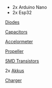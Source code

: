 - 2x Arduino Nano
- 2x Esp32

[Diodes](https://www.amazon.de/-/en/pieces-1N4148-signal-switching-diodes/dp/B0D7PRHDK7?crid=2PMCXDWGO1PSD&dib=eyJ2IjoiMSJ9.uDucQHeQLCiU5_dk8JunkpBmvByeaId2t5-Y7dVsIll3V0Kway_Y8A41ttpJ4n5UukZtvjEgmB3bv-O-Z8CSt36qqLkLQy5RqSpZgzJVPOnMW4zbF2NTfIxs_BzHledu5-mBmT8qcNGhH4eNsZH9PxtcfP2zKkEvkPuqH7A9-RVa29TD9JzRaZpbwqfmx81M5AOSmGEr5HMO2gRD8nq3SRjutw_SGxnYQ81okMn98_eUbkIdgb4pNfLH1VFsNkn6xHFJQhnsbUdtZl1kv8jW8JoXSvLDvin-fsdtgG7T62k.lwgyGlsIFVWgSRefI2pab-teOxhtNK-htUh6dBWqHgU&dib_tag=se&keywords=diode&qid=1761395607&sprefix=diode%2Caps%2C110&sr=8-8)

[Capacitors](https://www.amazon.de/-/en/Electrolytic-Capacitor-0-1uF-1000uF-Various-Assortment/dp/B08GFJ2D5K?crid=27ZTW5ELWKBDO&dib=eyJ2IjoiMSJ9.gyAK6wHt5473he_HaezgshXsErSpkM67KuZVPQZE-OqMtBdb7YrnBIDLWXXx71vNkH2wZSR4UDvD08E9XHOI1Crn28E5zxlJEUu-WNsX0aivU-bGKrNSN2-Pe3pUA1OfDk9o_7eZYZgNZ6WgsPb8WzMxGhr19NTr2b-LnLbmGPwqOG-YD5G8SHkqNYuHZWmAOTX6xE7HrIuukp4b7TMbAfBxjkq_BUR9twNJaOyFig2dmNrUqeLk1Sa0v3ZjO0KrAhtaR58A2dbUKNOkxXVZhb-xBQCZhNJW9GqUo8YtwkM.54xMtKKrM2xjO96AbMHI8iDDuS8P9S41nOit26r6LLY&dib_tag=se&keywords=electrolytic+capacitor+box&qid=1761395859&sprefix=electrolytic+capacitor+box%2Caps%2C81&sr=8-6)

[Accelormeter](https://www.amazon.de/-/en/GY-521-MPU-6050-MPU6050-Sensors-Accelerometer/dp/B0FNXCC67R?dib=eyJ2IjoiMSJ9.erKyCqkW7WVkgZntrZzYCWGWsMa1UDENE4E0Tc2lBCxiuA67er7IElmjP2kkT7woE2d42Qfgq959RDRGViyvw92HrF6ySF5Zcc1jsjAwfXhwEPy2V-aC0bTtlbugQESu_bbP88Sya4aqrzbRpxZmwz0KTPi8FAf3BDD4zHeBPHEuBEhnFXeAQk7WihBtEcmry8bHfUEvNB_l0yeQM8XuFCgGrJcMy3WE2bJTuxerRaqj1ZMo9HNqs2cqqbL9aWhHwczbcTSyAw9OdnNe5jeeXA-__NAmiLxphU9TgVJuXW8.UofMUFabUYeGJ8fO0OtKQzgmx3ZUyrbgZeGqzzutY3g&dib_tag=se&keywords=Gy-521+MPU-6050+MPU6050+Module+3+Axis+Analog+Gyro+Sensors+3+Axis+Accelerometer+Module&linkCode=gg3&linkId=fd4478ea835034e9d321373ca5a3e6c4&qid=1761396029&sr=8-6)

[Propeller](https://www.amazon.de/-/en/JOINPAYA-Lightweight-Plastic-Propellers-Aircraft/dp/B0DJ29S8D7?dib=eyJ2IjoiMSJ9.HTrhLKmeNXLl1bMJklfSDKabEBAHNreZavfnq6kkhOAE8l6HLIoy-4u2ellNr5HxcvlO8tWKSorTwxEkXon3HLTywR5k1YO7JyieF7UpxcxcjIgkjOBJVgVB6FCcOYWnBTfFai96MDEKObIsfUTWHUx4gaLyfFXjis615RWU47JsuM4IZ0BtLQoUVrw3c8hSgWbQjFlx92tmFYaOSAyYmlx0Y7b3VzGMDlgWrY8T_ummuZVT-eEfDT1CPBIW1RnhVXbPn3jaMjJEyN-yiLmXWnyFmXLgnNflOXbMNe10VrM.rva4kZnwIbGeFoUGYwC6luXUpNDCj0me873-8vqCAoM&dib_tag=se&keywords=Replacement%2BPart%2BFor%2B16PCS%2BSpare%2BParts%2B30MM%2B3CM%2BBlade%2BPropeller%2BFOR%2BCX-10%2BCX-10A%2BCX-10C%2BRC%2BDrone%2BAccessories%2BPropeller%2BBlades%2BL1231%2B-%2B(Color%3A%2B16pcs)&linkCode=gg3&linkId=e2817a000293c81f00acf6106713c401&qid=1761397344&sr=8-25&th=1)

[SMD Transistors](https://www.amazon.de/-/en/pieces-2N7002-SOT-23-N-channel-MosFET/dp/B014RB5DUO?dib=eyJ2IjoiMSJ9.4IlWkzC88oNipYHtHsqMU5KCjkYQZFHyKthAOW--any29gBOqY6Mof4ioptB3dBazwhXPJUd4d62trI7WlFQMOBw_ev1hyx8hLl-13Cc9Wq7L7h5iGBzQCPwsp1H2GerCIVfSSfPkaz5hCy_vqRtBwyNTNPrA2QLnXBRMcgF43V7u8xpauJPwhmUmWakypVcqvms-wA5YyxJKRtNyD5SC0M8DrtiwdI9aQONwpG0eluXCA2LOFKapM8CKT84NiyvoNsUFOlgoa1M74TrqyRO_7RxsEK5Z6332QQbq35oP8M.EGejTRPjTw0HpF7Kjh4h6s7nG7PLiFpg35gS7b-eIo4&dib_tag=se&keywords=Todiys+New+50Pcs+for+SI2300DS+SI2300DS-T1-E3+C009T+SOT-23+N-Channel+Mosfet+SMD+Transistor+SI2300&linkCode=gg3&linkId=ec3c33efc6fef8f82876d8d432f06522&qid=1761396040&sr=8-2)

2x [Akkus](https://www.amazon.de/-/en/1000mAh-Rechargeable-Protective-Development-Electronic/dp/B0F1CWGHMM?crid=3TVU4PEKB42BX&dib=eyJ2IjoiMSJ9.zoeqPr6Bu0p9TsW8uu5FC_KHWq4EA4wCkH-VaoX7ERov1Gb_S9aeK5mQo4aF4zEmpLQkK_mZTUxqi1X-OsG-akAgyiSvU-xcbJQGyEcEgybP-Vb6hacpebjCikXhKkyP-6m1TpW7Pd9bBeYwxr6XAUdv8Ryj_LFfba8Pzkx69uooFoXj8BdTQKCBiDcdPCtyDwksYWsiNGbK7wU7MtH19Q6-WGYPsYbuMp-tcIiEJsA.yv-J6vS3TVH0OKBTxpCRGW0FRuatMSJxD_0VqJCIrbM&dib_tag=se&keywords=1000mah%2Blipo%2Bbattery&qid=1761397917&sprefix=1000mah%2Blipo%2Bbattery%2Caps%2C179&sr=8-5&th=1)

[Charger](https://www.amazon.de/-/en/Battery-Charger-3-7-4-20V-Connector-black/dp/B0DHNTHVRM?crid=OLGCYSHRNPZE&dib=eyJ2IjoiMSJ9.hAr3jJezIg3TxyzrHcDvYIG4kqifMOX2suceWOxdIXCsphsQu84NdEIqdrrCXqkt7jqs73p89YNqquED-13fwy-L6mkf--ddP6bK8R4eypsTELOKaXfINP0b8H_G88h8xp93nojJUyIyHPD0IymJUVJUjw3HlASkwCkAas0xdDkyXwgdfL4aKJ21j-DAUUThWwasTh5w9hUv5OOELRsPz4PDoH7aq2n3b8_-orz3Gr4_5WxJZbtTV1t_u4J_iDrUkYi1tQ9NN7gSzPwowa7UTqdZ5p8pcSbM-IDbCo3W_KU.g-K-_TdZY923s2dYy7TXanKoCagWVklBq-Kl9EewH0c&dib_tag=se&keywords=1S%2BLiPo%2BUSB%2BCharger%2B3.7%2Bover%2Bcharge%2Bprotection&qid=1761399338&sprefix=1s%2Blipo%2Busb%2Bcharger%2B3.7%2Bover%2Bcharge%2Bprotection%2Caps%2C118&sr=8-2&th=1)
